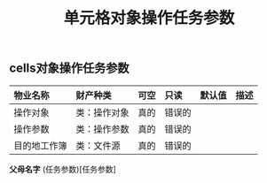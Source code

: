﻿---
title: 单元格对象操作任务参数
second_title: Aspose.Cells Cloud Documen
type: docs
url: /zh/specification/model/cellsobjectoperatetaskparameter/
description: Aspose.Cells 云模型规范：CellsObjectOperateTaskParameter。轻松处理 Excel 和其他电子表格文档，具有打开、生成、编辑、拆分、合并、比较和转换等功能
weight: 50
---
## **cells对象操作任务参数**

 

|物业名称|财产种类|可空|只读|默认值|描述|
|:- |:- |:- |:- |:- |:- |
|操作对象|类：操作对象|真的|错误的|||
|操作参数|类：操作参数|真的|错误的|||
|目的地工作簿|类：文件源|真的|错误的|||

**父母名字** (任务参数)[任务参数]